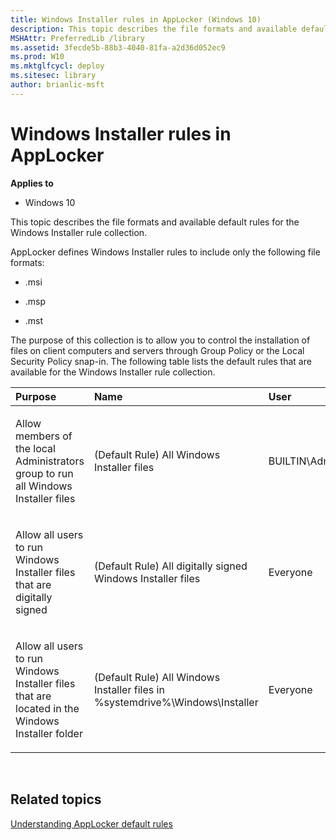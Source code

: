 ```yaml
---
title: Windows Installer rules in AppLocker (Windows 10)
description: This topic describes the file formats and available default rules for the Windows Installer rule collection.
MSHAttr: PreferredLib /library
ms.assetid: 3fecde5b-88b3-4040-81fa-a2d36d052ec9
ms.prod: W10
ms.mktglfcycl: deploy
ms.sitesec: library
author: brianlic-msft
---
```


# Windows Installer rules in AppLocker


**Applies to**

-   Windows 10

This topic describes the file formats and available default rules for the Windows Installer rule collection.

AppLocker defines Windows Installer rules to include only the following file formats:

-   .msi

-   .msp

-   .mst

The purpose of this collection is to allow you to control the installation of files on client computers and servers through Group Policy or the Local Security Policy snap-in. The following table lists the default rules that are available for the Windows Installer rule collection.

<table>
<colgroup>
<col width="25%" />
<col width="25%" />
<col width="25%" />
<col width="25%" />
</colgroup>
<thead>
<tr class="header">
<th align="left">Purpose</th>
<th align="left">Name</th>
<th align="left">User</th>
<th align="left">Rule condition type</th>
</tr>
</thead>
<tbody>
<tr class="odd">
<td align="left"><p>Allow members of the local Administrators group to run all Windows Installer files</p></td>
<td align="left"><p>(Default Rule) All Windows Installer files</p></td>
<td align="left"><p>BUILTIN\Administrators</p></td>
<td align="left"><p>Path: *</p></td>
</tr>
<tr class="even">
<td align="left"><p>Allow all users to run Windows Installer files that are digitally signed</p></td>
<td align="left"><p>(Default Rule) All digitally signed Windows Installer files</p></td>
<td align="left"><p>Everyone</p></td>
<td align="left"><p>Publisher: * (all signed files)</p></td>
</tr>
<tr class="odd">
<td align="left"><p>Allow all users to run Windows Installer files that are located in the Windows Installer folder</p></td>
<td align="left"><p>(Default Rule) All Windows Installer files in %systemdrive%\Windows\Installer</p></td>
<td align="left"><p>Everyone</p></td>
<td align="left"><p>Path: %windir%\Installer\*</p></td>
</tr>
</tbody>
</table>

 

## Related topics


[Understanding AppLocker default rules](understanding-applocker-default-rules.md)

 

 





